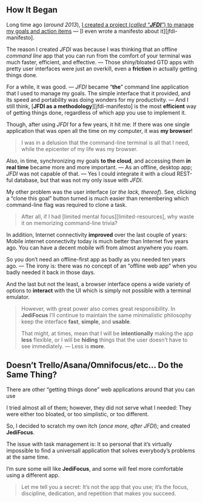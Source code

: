 ## How It Began

Long time ago (*around 2013*), [I created a project (*called “**JFDI**”*) to manage my goals and action items][jfdi] — [I even wrote a manifesto about it][jfdi-manifesto].

The reason I created *JFDI* was because I was thinking that an offline *command line* app that you can run from the comfort of your terminal was much faster, efficient, and effective. — Those shiny/bloated GTD apps with pretty user interfaces were just an overkill, even a **friction** in actually getting things done. 

For a while, it was good. — *JFDI* became “**the**” command line application that I used to manage my goals. The simple interface that it provided, and its speed and portability was doing wonders for my productivity. — And I still think, [**JFDI as a methodology**][jfdi-manifesto] is the most **efficient** way of getting things done, regardless of which app you use to implement it.

Though, after using *JFDI* for a few years, it hit me: If there was one single application that was open all the time on my computer, it was **my browser**!

> I was in a delusion that the command-line terminal is all that I need, while the epicenter of my life was my browser.

Also, in time, synchronizing my goals **to the cloud**, and accessing them **in real time** became more and more important. — As an offline, desktop app; *JFDI* was not capable of that. — Yes I could integrate it with a cloud REST-ful database, but that was not my only issue with *JFDI*. 
 
My other problem was the user interface (*or the lack, thereof*). See, clicking a “clone this goal” button turned is much easier than remembering which command-line flag was required to clone a task. 

> After all, if I had [limited mental focus][limited-resources], why waste it on memorizing command-line trivia?

In addition, Internet connectivity **improved** over the last couple of years: Mobile internet connectivity today is much better than Internet five years ago. You can have a decent mobile wifi from almost anywhere you roam. 

So you don’t need an offline-first app as badly as you needed ten years ago. — The irony is: there was no concept of an “offline web app” when you badly needed it back in those days.

And the last but not the least, a browser interface opens a wide variety of options to **interact** with the UI which is simply not possible with a terminal emulator.

> However, with great power also comes great responsibility. In **JediFocus** I’ll continue to maintain the same minimalistic philosophy keep the interface **fast**, **simple**, and **usable**.
> 
> That might, at times, mean that I will be **intentionally** making the app **less** flexible, or I will be **hiding** things that the user doesn’t have to see immediately. — Less is **more**.

## Doesn’t Trello/Asana/Omnifocus/etc… Do the Same Thing?

There are other “getting things done” web applications around that you can use 

I tried almost all of them; however, they did not serve what I needed: They were either too bloated, or too simplistic, or too different.

So, I decided to scratch my own itch (*once more, after JFDI*); and created **JediFocus**.

The issue with task management is: It so personal that it’s virtually impossible to find a universall application that solves everybody’s problems at the same time.

I’m sure some will like **JediFocus**, and some will feel more comfortable using a different app.
 
> Let me tell you a secret: It’s not the app that you use; it’s the focus, discipline, dedication, and repetition that makes you succeed.

[jfdi]: https://github.com/v0lkan/jfdi "JFDI: A Hacker’s Way of Getting Stuff Done"
